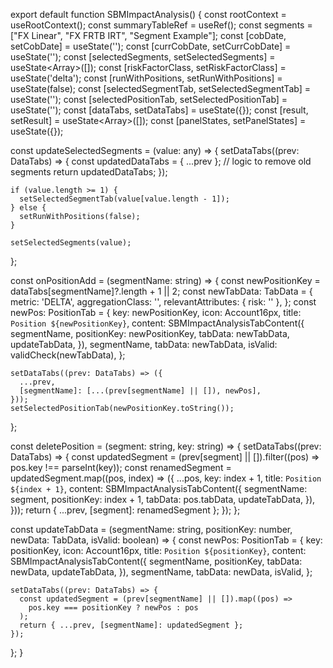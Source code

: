 export default function SBMImpactAnalysis() {
  const rootContext = useRootContext();
  const summaryTableRef = useRef<any>();
  const segments = ["FX Linear", "FX FRTB IRT", "Segment Example"];
  const [cobDate, setCobDate] = useState('');
  const [currCobDate, setCurrCobDate] = useState('');
  const [selectedSegments, setSelectedSegments] = useState<Array<any>>([]);
  const [riskFactorClass, setRiskFactorClass] = useState('delta');
  const [runWithPositions, setRunWithPositions] = useState(false);
  const [selectedSegmentTab, setSelectedSegmentTab] = useState('');
  const [selectedPositionTab, setSelectedPositionTab] = useState('');
  const [dataTabs, setDataTabs] = useState<DataTabs>({});
  const [result, setResult] = useState<Array<ResultData>>([]);
  const [panelStates, setPanelStates] = useState<any>({});

  const updateSelectedSegments = (value: any) => {
    setDataTabs((prev: DataTabs) => {
      const updatedDataTabs = { ...prev };
      // logic to remove old segments
      return updatedDataTabs;
    });

    if (value.length >= 1) {
      setSelectedSegmentTab(value[value.length - 1]);
    } else {
      setRunWithPositions(false);
    }

    setSelectedSegments(value);
  };

  const onPositionAdd = (segmentName: string) => {
    const newPositionKey = dataTabs[segmentName]?.length + 1 || 2;
    const newTabData: TabData = {
      metric: 'DELTA',
      aggregationClass: '',
      relevantAttributes: { risk: '' },
    };
    const newPos: PositionTab = {
      key: newPositionKey,
      icon: Account16px,
      title: `Position ${newPositionKey}`,
      content: SBMImpactAnalysisTabContent({
        segmentName,
        positionKey: newPositionKey,
        tabData: newTabData,
        updateTabData,
      }),
      segmentName,
      tabData: newTabData,
      isValid: validCheck(newTabData),
    };

    setDataTabs((prev: DataTabs) => ({
      ...prev,
      [segmentName]: [...(prev[segmentName] || []), newPos],
    }));
    setSelectedPositionTab(newPositionKey.toString());
  };

  const deletePosition = (segment: string, key: string) => {
    setDataTabs((prev: DataTabs) => {
      const updatedSegment = (prev[segment] || []).filter((pos) => pos.key !== parseInt(key));
      const renamedSegment = updatedSegment.map((pos, index) => ({
        ...pos,
        key: index + 1,
        title: `Position ${index + 1}`,
        content: SBMImpactAnalysisTabContent({
          segmentName: segment,
          positionKey: index + 1,
          tabData: pos.tabData,
          updateTabData,
        }),
      }));
      return { ...prev, [segment]: renamedSegment };
    });
  };

  const updateTabData = (segmentName: string, positionKey: number, newData: TabData, isValid: boolean) => {
    const newPos: PositionTab = {
      key: positionKey,
      icon: Account16px,
      title: `Position ${positionKey}`,
      content: SBMImpactAnalysisTabContent({
        segmentName,
        positionKey,
        tabData: newData,
        updateTabData,
      }),
      segmentName,
      tabData: newData,
      isValid,
    };

    setDataTabs((prev: DataTabs) => {
      const updatedSegment = (prev[segmentName] || []).map((pos) =>
        pos.key === positionKey ? newPos : pos
      );
      return { ...prev, [segmentName]: updatedSegment };
    });
  };
}